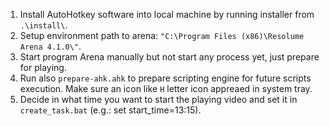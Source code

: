1) Install AutoHotkey software into local machine by running installer from `.\install\`.
2) Setup environment path to arena: `"C:\Program Files (x86)\Resolume Arena 4.1.0\"`.
3) Start program Arena manually but not start any process yet, just prepare for playing.
4) Run also `prepare-ahk.ahk` to prepare scripting engine for future scripts execution. Make sure an icon like `H` letter icon appreaed in system tray.
5) Decide in what time you want to start the playing video and set it in `create_task.bat` (e.g.: set start_time=13:15).

